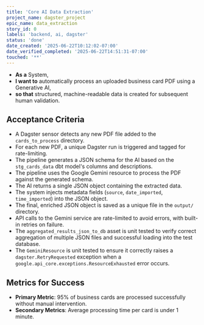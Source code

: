 ```yaml
---
title: 'Core AI Data Extraction'
project_name: dagster_project
epic_name: data_extraction
story_id: 0
labels: 'backend, ai, dagster'
status: 'done'
date_created: '2025-06-22T10:12:02-07:00'
date_verified_completed: '2025-06-22T14:51:31-07:00'
touched: '**'
---
```


- **As a** System,
- **I want to** automatically process an uploaded business card PDF using a Generative AI,
- **so that** structured, machine-readable data is created for subsequent human validation.

## Acceptance Criteria

- A Dagster sensor detects any new PDF file added to the `cards_to_process` directory.
- For each new PDF, a unique Dagster run is triggered and tagged for rate-limiting.
- The pipeline generates a JSON schema for the AI based on the `stg_cards_data` dbt model's columns and descriptions.
- The pipeline uses the Google Gemini resource to process the PDF against the generated schema.
- The AI returns a single JSON object containing the extracted data.
- The system injects metadata fields (`source`, `date_imported`, `time_imported`) into the JSON object.
- The final, enriched JSON object is saved as a unique file in the `output/` directory.
- API calls to the Gemini service are rate-limited to avoid errors, with built-in retries on failure.
- The `aggregated_results_json_to_db` asset is unit tested to verify correct aggregation of multiple JSON files and successful loading into the test database.
- The `GeminiResource` is unit tested to ensure it correctly raises a `dagster.RetryRequested` exception when a `google.api_core.exceptions.ResourceExhausted` error occurs.

## Metrics for Success

- **Primary Metric**: 95% of business cards are processed successfully without manual intervention.
- **Secondary Metrics**: Average processing time per card is under 1 minute.
